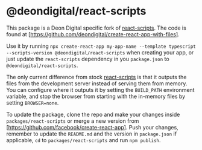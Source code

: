 # @deondigital/react-scripts

This package is a Deon Digital specific fork of
[react-scripts](https://www.npmjs.com/package/react-scripts). The code is found
at [https://github.com/deondigital/create-react-app-with-files].

Use it by running
`npx create-react-app my-app-name --template typescript --scripts-version @deondigital/react-scripts`
when creating your app, or just update the `react-scripts` dependency in you
`package.json` to `@deondigital/react-scripts`.

The only current difference from stock
[react-scripts](https://www.npmjs.com/package/react-scripts) is that it outputs
the files from the development server instead of serving them from memory. You
can configure where it outputs it by setting the `BUILD_PATH` environment
variable, and stop the browser from starting with the in-memory files by setting
`BROWSER=none`.

To update the package, clone the repo and make your changes inside
`packages/react-scripts` or merge a new version from
[https://github.com/facebook/create-react-app]. Push your changes, remember to
update the `README.md` and the version in `package.json` if applicable, `cd` to
`packages/react-scripts` and run `npm publish`.
